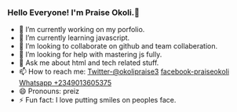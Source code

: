 ### Hello Everyone! I'm Praise Okoli.👋

- 🔭 I’m currently working on my porfolio.
- 🌱 I’m currently learning javascript.
- 👯 I’m looking to collaborate on github and team collaberation.
- 🤔 I’m looking for help with mastering js fully.
- 💬 Ask me about html and tech related stuff.
- 📫 How to reach me: [Twitter-@okolipraise3](https://twitter.com/OkoliPraise3)
[facebook-praiseokoli](https://www.facebook.com/praise.okoli.54)
[Whatsapp +2349013605375](https://wa.me/+2349013605375)
- 😄 Pronouns: preiz
- ⚡ Fun fact: I love putting smiles on peoples face.
